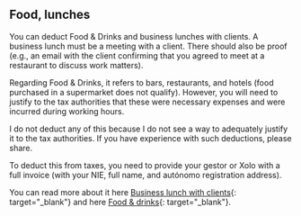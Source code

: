 ## Food, lunches

You can deduct Food & Drinks and business lunches with clients. A business lunch must be a meeting with a client. There
should also be proof (e.g., an email with the client confirming that you agreed to meet at a restaurant to discuss work
matters).

Regarding Food & Drinks, it refers to bars, restaurants, and hotels (food purchased in a supermarket does not qualify).
However, you will need to justify to the tax authorities that these were necessary expenses and were incurred during
working hours.

I do not deduct any of this because I do not see a way to adequately justify it to the tax authorities. If you have
experience with such deductions, please share.

To deduct this from taxes, you need to provide your gestor or Xolo with a full invoice (with your NIE, full name, and
autónomo registration address).

You can read more about it
here [Business lunch with clients](https://www.xolo.io/es-en/faq/xolo-spain/category/all-you-can-deduct-as-a-freelancer-in-spain/article/-business-lunch-with-clients){:
target="_blank"} and here
[Food & drinks](https://www.xolo.io/es-en/faq/xolo-spain/category/all-you-can-deduct-as-a-freelancer-in-spain/article/-food--drinks){:
target="_blank"}.
